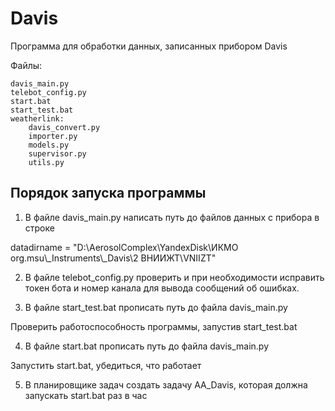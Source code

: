 # Davis

Программа для обработки данных, записанных прибором Davis

Файлы:

    davis_main.py
    telebot_config.py
    start.bat
    start_test.bat
    weatherlink:
        davis_convert.py
        importer.py
        models.py
        supervisor.py
        utils.py

Порядок запуска программы
--------------------------
1. В файле davis_main.py написать путь до файлов данных с прибора в строке
   
datadirname = "D:\\AerosolComplex\\YandexDisk\\ИКМО org.msu\\_Instruments\\_Davis\\2 ВНИИЖТ\\VNIIZT"

2. В файле telebot_config.py проверить и при необходимости исправить токен бота и номер канала для вывода сообщений об ошибках.

3. В файле start_test.bat прописать путь до файла davis_main.py
   
Проверить работоспособность программы, запустив start_test.bat

4. В файле start.bat прописать путь до файла davis_main.py
   
Запустить start.bat, убедиться, что работает

5. В планировщике задач создать задачу AA_Davis, которая должна запускать start.bat раз в час
